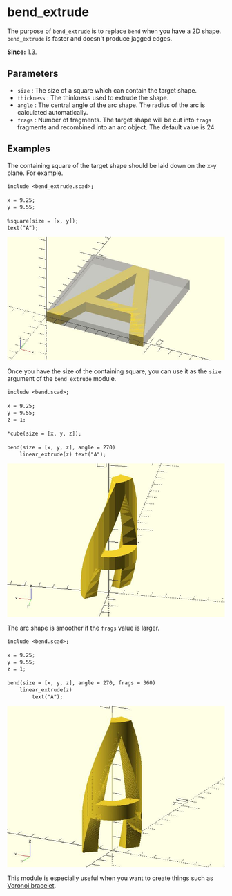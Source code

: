 # bend_extrude

The purpose of `bend_extrude` is to replace `bend` when you have a 2D shape. `bend_extrude` is faster and doesn't produce jagged edges.

**Since:** 1.3.

## Parameters

- `size` : The size of a square which can contain the target shape.
- `thickness` : The thinkness used to extrude the shape.
- `angle` : The central angle of the arc shape. The radius of the arc is calculated automatically.
- `frags` : Number of fragments. The target shape will be cut into `frags` fragments and recombined into an arc object. The default value is 24.

## Examples

The containing square of the target shape should be laid down on the x-y plane. For example.

	include <bend_extrude.scad>;

	x = 9.25;
	y = 9.55;

	%square(size = [x, y]);
	text("A");

![bend_extrude](images/lib-bend_extrude-1.JPG)

Once you have the size of the containing square, you can use it as the `size` argument of the `bend_extrude` module.

    include <bend.scad>;

	x = 9.25;
	y = 9.55;
	z = 1;  
	       
	*cube(size = [x, y, z]);
	
	bend(size = [x, y, z], angle = 270)
	    linear_extrude(z) text("A");

![bend_extrude](images/lib-bend_extrude-2.JPG)

The arc shape is smoother if the `frags` value is larger. 

    include <bend.scad>;
	
	x = 9.25;
	y = 9.55;
	z = 1;  
	
	bend(size = [x, y, z], angle = 270, frags = 360)
	    linear_extrude(z) 
	        text("A");

![bend](images/lib-bend-3.JPG)

This module is especially useful when you want to create things such as [Voronoi bracelet](https://www.thingiverse.com/thing:3650115).
